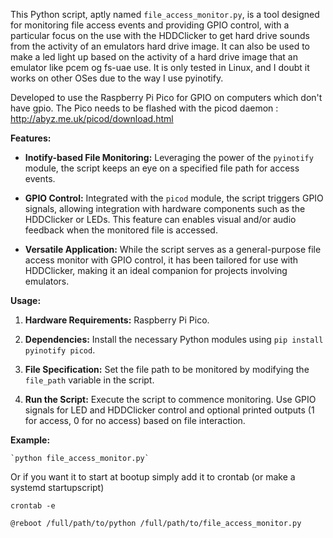 This Python script, aptly named `file_access_monitor.py`, is a tool designed for monitoring file access events and providing GPIO control, with a particular focus on the use with the HDDClicker to get hard drive sounds from the activity of an emulators hard drive image. It can also be used to make a led light up based on the activity of a hard drive image that an emulator like pcem og fs-uae use. It is only tested in Linux, and I doubt it works on other OSes due to the way I use pyinotify. 

Developed to use the Raspberry Pi Pico for GPIO on computers which don't have gpio. The Pico needs to be flashed with the picod daemon : http://abyz.me.uk/picod/download.html

**Features:**

-   **Inotify-based File Monitoring:** Leveraging the power of the `pyinotify` module, the script keeps an eye on a specified file path for access events.
    
-   **GPIO Control:** Integrated with the `picod` module, the script triggers GPIO signals, allowing integration with hardware components such as the HDDClicker or LEDs. This feature can enables visual and/or audio feedback when the monitored file is accessed.
    
-   **Versatile Application:** While the script serves as a general-purpose file access monitor with GPIO control, it has been tailored for use with HDDClicker, making it an ideal companion for projects involving emulators.
    

**Usage:**

1.  **Hardware Requirements:** Raspberry Pi Pico.
    
2.  **Dependencies:** Install the necessary Python modules using `pip install pyinotify picod`.
    
3.  **File Specification:** Set the file path to be monitored by modifying the `file_path` variable in the script.
    
4.  **Run the Script:** Execute the script to commence monitoring. Use GPIO signals for LED and HDDClicker control and optional printed outputs (1 for access, 0 for no access) based on file interaction.
    

**Example:**

    `python file_access_monitor.py` 

Or if you want it to start at bootup simply add it to crontab (or make a systemd startupscript)

    crontab -e

    @reboot /full/path/to/python /full/path/to/file_access_monitor.py

